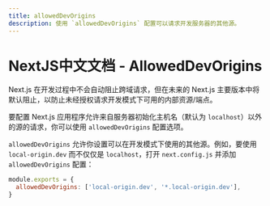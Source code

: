 ```yaml
---
title: allowedDevOrigins
description: 使用 `allowedDevOrigins` 配置可以请求开发服务器的其他源。
---
```


# NextJS中文文档 - AllowedDevOrigins

Next.js 在开发过程中不会自动阻止跨域请求，但在未来的 Next.js 主要版本中将默认阻止，以防止未经授权请求开发模式下可用的内部资源/端点。

要配置 Next.js 应用程序允许来自服务器初始化主机名（默认为 `localhost`）以外的源的请求，你可以使用 `allowedDevOrigins` 配置选项。

`allowedDevOrigins` 允许你设置可以在开发模式下使用的其他源。例如，要使用 `local-origin.dev` 而不仅仅是 `localhost`，打开 `next.config.js` 并添加 `allowedDevOrigins` 配置：

```js
module.exports = {
  allowedDevOrigins: ['local-origin.dev', '*.local-origin.dev'],
}
```
